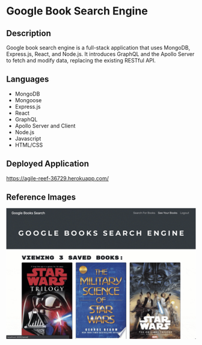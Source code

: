 # Google Book Search Engine

## Description
Google book search engine is a full-stack application that uses MongoDB, Express.js, React, and Node.js. It introduces GraphQL and the Apollo Server to fetch and modify data, replacing the existing RESTful API.

## Languages
* MongoDB
* Mongoose
* Express.js
* React
* GraphQL
* Apollo Server and Client
* Node.js
* Javascript
* HTML/CSS

## Deployed Application
https://agile-reef-36729.herokuapp.com/ 

## Reference Images
<img src="google-books.png" alt="Google Book Search Engine Application's Dashboard with various books">